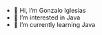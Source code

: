 - 👋 Hi, I’m Gonzalo Iglesias
- 👀 I’m interested in Java
- 🌱 I’m currently learning Java


<!---
iglesiasgonzalo/iglesiasgonzalo is a ✨ special ✨ repository because its `README.md` (this file) appears on your GitHub profile.
You can click the Preview link to take a look at your changes.
--->
